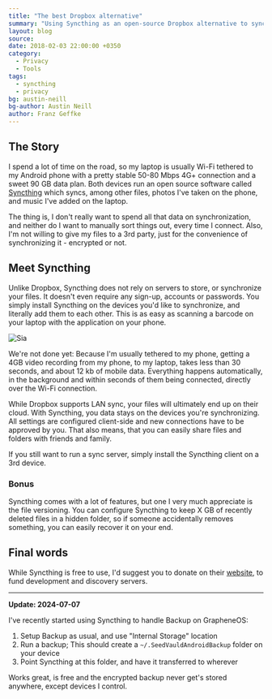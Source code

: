 ```yaml
---
title: "The best Dropbox alternative"
summary: "Using Syncthing as an open-source Dropbox alternative to sync files between laptop and Android phone over mobile data while traveling."
layout: blog
source:
date: 2018-02-03 22:00:00 +0350
category:
  - Privacy
  - Tools
tags:
  - syncthing
  - privacy
bg: austin-neill
bg-author: Austin Neill
author: Franz Geffke
---
```


## The Story

I spend a lot of time on the road, so my laptop is usually Wi-Fi tethered to my Android phone with a pretty stable 50-80 Mbps 4G+ connection and a sweet 90 GB data plan. Both devices run an open source software called [Syncthing](https://syncthing.net/) which syncs, among other files, photos I've taken on the phone, and music I've added on the laptop.

The thing is, I don't really want to spend all that data on synchronization, and neither do I want to manually sort things out, every time I connect. Also, I'm not willing to give my files to a 3rd party, just for the convenience of synchronizing it - encrypted or not.

## Meet Syncthing

Unlike Dropbox, Syncthing does not rely on servers to store, or synchronize your files. It doesn't even require any sign-up, accounts or passwords. You simply install Syncthing on the devices you'd like to synchronize, and literally add them to each other. This is as easy as scanning a barcode on your laptop with the application on your phone.

![Sia](/assets/content/2018/the-best-dropbox-alternative.png)

We're not done yet: Because I'm usually tethered to my phone, getting a 4GB video recording from my phone, to my laptop, takes less than 30 seconds, and about 12 kb of mobile data. Everything happens automatically, in the background and within seconds of them being connected, directly over the Wi-Fi connection.

While Dropbox supports LAN sync, your files will ultimately end up on their cloud. With Syncthing, you data stays on the devices you're synchronizing. All settings are configured client-side and new connections have to be approved by you. That also means, that you can easily share files and folders with friends and family.

If you still want to run a sync server, simply install the Syncthing client on a 3rd device.

### Bonus

Syncthing comes with a lot of features, but one I very much appreciate is the file versioning. You can configure Syncthing to keep X GB of recently deleted files in a hidden folder, so if someone accidentally removes something, you can easily recover it on your end.

## Final words

While Syncthing is free to use, I'd suggest you to donate on their [website](https://syncthing.net/), to fund development and discovery servers.

<hr>

**Update: 2024-07-07**

I've recently started using Syncthing to handle Backup on GrapheneOS:

1. Setup Backup as usual, and use "Internal Storage" location
2. Run a backup; This should create a `~/.SeedVauldAndroidBackup` folder on your device
3. Point Syncthing at this folder, and have it transferred to wherever

Works great, is free and the encrypted backup never get's stored anywhere, except devices I control.
